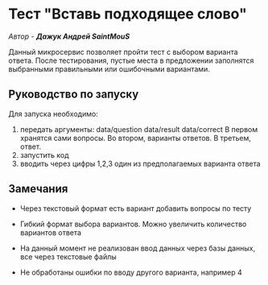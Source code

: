 # Тест "Вставь подходящее слово"

*Автор - **Дажук Андрей SaintMouS***

Данный микросервис позволяет пройти тест с выбором варианта ответа.
После тестирования, пустые места в предложении заполнятся выбранными правильными или ошибочными вариантами.

## Руководство по запуску

Для запуска необходимо:
  1. передать аргументы: data/question data/result data/correct 
В первом хранятся сами вопросы. Во втором, варианты ответов. В третьем, ответ.
  2. запустить код
  3. вводить через цифры 1,2,3 один из предполагаемых варианта ответа

## Замечания
* Через текстовый формат есть вариант добавить вопросы по тесту
* Гибкий формат выбора вариантов. Можно увеличить количество вариантов ответа

* На данный момент не реализован ввод данных через базы данных, все через текстовые файлы
* Не обработаны ошибки по вводу другого варианта, например 4